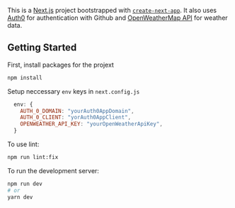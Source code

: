 This is a [Next.js](https://nextjs.org/) project bootstrapped with [`create-next-app`](https://github.com/vercel/next.js/tree/canary/packages/create-next-app). It also uses [Auth0](https://auth0.com/docs/authenticate) for authentication with Github and [OpenWeatherMap API](https://openweathermap.org/api) for weather data.

## Getting Started

First, install packages for the projext

```bash
npm install
```

Setup neccessary `env` keys in `next.config.js`

```js
  env: {
    AUTH_0_DOMAIN: "yourAuth0AppDomain",
    AUTH_0_CLIENT: "yorAuth0AppClient",
    OPENWEATHER_API_KEY: "yourOpenWeatherApiKey",
  }
```

To use lint:

```bash
npm run lint:fix
```


To run the development server:

```bash
npm run dev
# or
yarn dev
```
